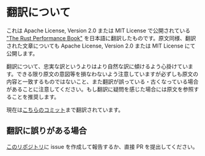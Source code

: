 # 翻訳について

<!-- textlint-disable ja-technical-writing/no-doubled-conjunction -->
これは Apache License, Version 2.0 または MIT License で公開されている ["The Rust Performance Book"] を日本語に翻訳したものです。原文同様、翻訳された文章についても Apache License, Version 2.0 または MIT License にて公開します。
<!-- textlint-enable ja-technical-writing/no-doubled-conjunction -->

翻訳について、忠実な訳というよりはより自然な訳に傾けるよう心掛けています。できる限り原文の意図等を損なわないよう注意していますが必ずしも原文の内容と一致するものではないこと、また翻訳が誤っている・古くなっている場合があることに注意してください。もし翻訳に疑問を感じた場合には原文を参照することを推奨します。

現在は[こちらのコミット][latest commit]まで翻訳されています。

["The Rust Performance Book"]: https://nnethercote.github.io/perf-book/
[latest commit]: https://github.com/nnethercote/perf-book/commit/91e4ea974ea4e3594a595dc9b94e70aa85e162ee

## 翻訳に誤りがある場合

[このリポジトリ][repo]に issue を作成して報告するか、直接 PR を提出してください。

[repo]: https://github.com/JohnTitor/perf-book-ja
